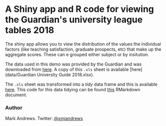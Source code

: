 # A Shiny app and R code for viewing the Guardian's university league tables 2018

The shiny app allows you to view the distribution of the values the individual
factors (like teaching satisfaction, graduate prospects, etc) that make up the
aggregate scores. These can e grouped either subject or by insitution.

The data used in this demo was provided by the Guardian and was downloaded from
[here](https://docs.google.com/spreadsheets/d/1P1AiFGB5UFO0v26Ufe_3YNOT4lISK6DAaC8dvDRiVzs/edit#gid=1544561606).
A copy of this `.xls` sheet is available [here](data/Guardian University Guide 2018.xlsx).

The `.xls` sheet was transformed into a *tidy* data frame and this is available [here](data/glt2018.Rda). This code for this data tidying can be found [this](data/process.Rmd) RMarkdown document.

### Author 
Mark Andrews. Twitter: [@xmjandrews](https://twitter.com/xmjandrews)

